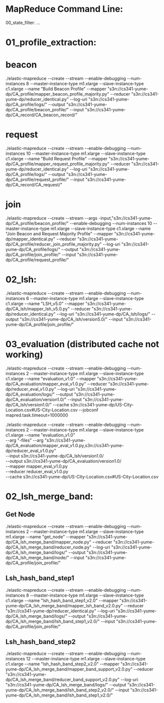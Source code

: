 MapReduce Command Line:
=======================

00_state_filter:
...


01_profile_extraction:
=====================
# beacon
./elastic-mapreduce --create --stream --enable-debugging --num-instances 8 --master-instance-type m1.xlarge --slave-instance-type c1.xlarge --name "Build Beacon Profile" --mapper "s3n://cs341-yume-dp/CA_profile/mapper_beacon_profile_majority.py" --reducer "s3n://cs341-yume-dp/reducer_identical.py" --log-uri "s3n://cs341-yume-dp/CA_profile/logs/" --output "s3n://cs341-yume-dp/CA_profile/beacon_profile/" --input "s3n://cs341-yume-dp/CA_record/CA_beacon_record/" 

# request
./elastic-mapreduce --create --stream --enable-debugging --num-instances 10 --master-instance-type m1.xlarge --slave-instance-type c1.xlarge --name "Build Request Profile" --mapper "s3n://cs341-yume-dp/CA_profile/mapper_request_profile_majority.py" --reducer "s3n://cs341-yume-dp/reducer_identical.py" --log-uri "s3n://cs341-yume-dp/CA_profile/logs/" --output "s3n://cs341-yume-dp/CA_profile/request_profile/" --input "s3n://cs341-yume-dp/CA_record/CA_request/" 


# join
./elastic-mapreduce --create --stream --args -input,"s3n://cs341-yume-dp/CA_profile/beacon_profile/" --enable-debugging --num-instances 10 --master-instance-type m1.xlarge --slave-instance-type c1.xlarge --name "Join Beacon and Request Majority Profile" --mapper "s3n://cs341-yume-dp/mapper_identical.py" --reducer "s3n://cs341-yume-dp/CA_profile/reducer_join_profile_majority.py" --log-uri "s3n://cs341-yume-dp/CA_profile/logs/" --output "s3n://cs341-yume-dp/CA_profile/join_profile/" --input "s3n://cs341-yume-dp/CA_profile/request_profile/" 




02_lsh:
==========
./elastic-mapreduce --create --stream --enable-debugging --num-instances 6 --master-instance-type m1.xlarge --slave-instance-type c1.xlarge --name "LSH_v5.0" --mapper "s3n://cs341-yume-dp/CA_lsh/mapper_lsh_v5.0.py" --reducer "s3n://cs341-yume-dp/reducer_identical.py" --log-uri "s3n://cs341-yume-dp/CA_lsh/logs/" --output "s3n://cs341-yume-dp/CA_lsh/version5.0/" --input "s3n://cs341-yume-dp/CA_profile/join_profile/" 


03_evaluation  (distributed cache not working)
============
./elastic-mapreduce --create --stream --enable-debugging --num-instances 2 --master-instance-type m1.xlarge --slave-instance-type c1.xlarge --name "evaluation_v1.0" --mapper "s3n://cs341-yume-dp/CA_evaluation/mapper_eval_v1.0.py" --reducer "s3n://cs341-yume-dp/reducer_eval_v1.0.py" --log-uri "s3n://cs341-yume-dp/CA_evaluation/logs/" --output "s3n://cs341-yume-dp/CA_evaluation/version1.0/" --input "s3n://cs341-yume-dp/CA_lsh/version1.0/" --cache s3n://cs341-yume-dp/US-City-Location.csv#US-City-Location.csv --jobconf mapred.task.timeout=1000000




./elastic-mapreduce --create --stream --enable-debugging --num-instances 2 --master-instance-type m1.xlarge --slave-instance-type c1.xlarge --name "evaluation_v1.0" \
   --arg "-files" --arg "s3n://cs341-yume-dp/CA_evaluation/mapper_eval_v1.0.py,s3n://cs341-yume-dp/reducer_eval_v1.0.py" \
   --input s3n://cs341-yume-dp/CA_lsh/version1.0/ \
   --output s3n://cs341-yume-dp/CA_evaluation/version1.0/ \
   --mapper mapper_eval_v1.0.py \
   --reducer reducer_eval_v1.0.py \
   --cache s3n://cs341-yume-dp/US-City-Location.csv#US-City-Location.csv





02_lsh_merge_band:
=========================
Get Node
--------
./elastic-mapreduce --create --stream --enable-debugging --num-instances 2 --master-instance-type m1.xlarge --slave-instance-type m1.xlarge --name "get_node" --mapper "s3n://cs341-yume-dp/CA_lsh_merge_band/mapper_node.py" --reducer "s3n://cs341-yume-dp/CA_lsh_merge_band/reducer_node.py" --log-uri "s3n://cs341-yume-dp/CA_lsh_merge_band/logs/" --output "s3n://cs341-yume-dp/CA_lsh_merge_band/node/" --input "s3n://cs341-yume-dp/CA_profile/join_profile/" 


Lsh_hash_band_step1
--------------------
./elastic-mapreduce --create --stream --enable-debugging --num-instances 8 --master-instance-type m1.xlarge --slave-instance-type c1.xlarge --name "lsh_hash_band_step1_v2.0" --mapper "s3n://cs341-yume-dp/CA_lsh_merge_band/mapper_lsh_band_v2.0.py" --reducer "s3n://cs341-yume-dp/reducer_identical.py" --log-uri "s3n://cs341-yume-dp/CA_lsh_merge_band/logs/" --output "s3n://cs341-yume-dp/CA_lsh_merge_band/lsh_band_step1_v2.0/" --input "s3n://cs341-yume-dp/CA_profile/join_profile/" 


Lsh_hash_band_step2
--------------------
./elastic-mapreduce --create --stream --enable-debugging --num-instances 12 --master-instance-type m1.xlarge --slave-instance-type c1.xlarge --name "lsh_hash_band_step2_v2.0" --mapper "s3n://cs341-yume-dp/CA_lsh_merge_band/mapper_band_support_v2.0.py" --reducer "s3n://cs341-yume-dp/CA_lsh_merge_band/reducer_band_support_v2.0.py" --log-uri "s3n://cs341-yume-dp/CA_lsh_merge_band/logs/" --output "s3n://cs341-yume-dp/CA_lsh_merge_band/lsh_band_step2_v2.0/" --input "s3n://cs341-yume-dp/CA_lsh_merge_band/lsh_band_step1_v2.0/"